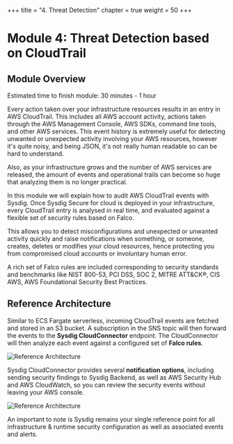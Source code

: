 +++
title = "4. Threat Detection"
chapter = true
weight = 50
+++

# Module 4: Threat Detection based on CloudTrail

## Module Overview

Estimated time to finish module: 30 minutes - 1 hour

Every action taken over your infrastructure resources results in an entry in AWS CloudTrail. This includes all AWS account activity, actions taken through the AWS Management Console, AWS SDKs, command line tools, and other AWS services.  This event history is extremely useful for detecting unwanted or unexpected activity involving your AWS resources, however it's quite noisy, and being JSON, it's not really human readable so can be hard to understand.

Also, as your infrastructure grows and the number of AWS services are released, the amount of events and operational trails can become so huge that analyzing them is no longer practical.  

In this module we will explain how to audit AWS CloudTrail events with Sysdig.  Once Sysdig Secure for cloud is deployed in your infrastructure, every CloudTrail entry is analysed in real time, and evaluated against a flexible set of security rules based on Falco.

This allows you to detect misconfigurations and unexpected or unwanted activity quickly and raise notifications when something, or someone, creates, deletes or modifies your cloud resources, hence protecting you from compromised cloud accounts or involuntary human error.

A rich set of Falco rules are included corresponding to security standards and benchmarks like NIST 800-53, PCI DSS, SOC 2, MITRE ATT&CK®, CIS AWS, AWS Foundational Security Best Practices.


## Reference Architecture

Similar to ECS Fargate serverless, incoming CloudTrail events are fetched and stored in an S3 bucket. A subscription in the SNS topic will then forward the events to the **Sysdig CloudConnector** endpoint. The CloudConnector will then analyze each event against a configured set of **Falco rules**.

![Reference Architecture](/images/50_module_3/image6.png)

Sysdig CloudConnector provides several **notification options**, including sending security findings to Sysdig Backend, as well as AWS Security Hub and AWS CloudWatch, so you can review the security events without leaving your AWS console.

![Reference Architecture](/images/50_module_3/image4.png)

An important to note is Sysdig remains your single reference point for all infrastructure & runtime security configuration as well as associated events and alerts.
